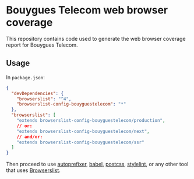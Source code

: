 # Bouygues Telecom web browser coverage

This repository contains code used to generate the web browser coverage report for Bouygues Telecom.

## Usage

In `package.json`:

```json
{
  "devDependencies": {
    "browserslist": "^4",
    "browserslist-config-bouyguestelecom": "*"
  },
  "browserslist": [
    "extends browserslist-config-bouyguestelecom/production",
    // or:
    "extends browserslist-config-bouyguestelecom/next",
    // and/or:
    "extends browserslist-config-bouyguestelecom/ssr"
  ]
}
```

Then proceed to use [autoprefixer](https://github.com/postcss/autoprefixer), [babel](https://github.com/babel/babel/tree/master/packages/babel-preset-env), [postcss](https://github.com/csstools/postcss-plugins/tree/main/plugin-packs/postcss-preset-env), [stylelint](https://github.com/RJWadley/stylelint-no-unsupported-browser-features), or any other tool that uses [Browserslist](https://github.com/browserslist/browserslist).
